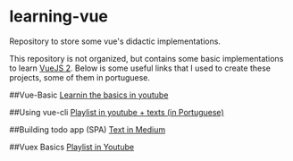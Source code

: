 # learning-vue
Repository to store some vue's didactic implementations.

This repository is not organized, but contains some basic implementations to learn [VueJS 2](https://vuejs.org/). Below is some useful links that I used to create these projects, some of them in portuguese.

##Vue-Basic
[Learnin the basics in youtube](https://www.youtube.com/playlist?list=PL55RiY5tL51p-YU-Uw90qQH419BM4Iz07)

##Using vue-cli
[Playlist in youtube + texts (in Portuguese)](http://www.vuejs-brasil.com.br/serie-de-videos-sobre-o-vue-js-2-0-2/)

##Building todo app (SPA)
[Text in Medium](https://medium.com/@paadams/build-a-simple-todo-app-with-vue-js-1778ae175514#.ponjleipm)

##Vuex Basics
[Playlist in Youtube](https://www.youtube.com/playlist?list=PL55RiY5tL51pT0DNJraU93FhMzhXxtDAo)


